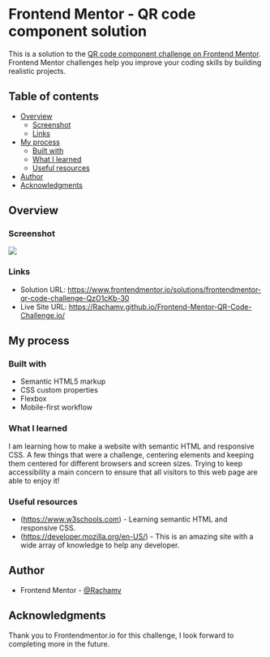 # Frontend Mentor - QR code component solution

This is a solution to the [QR code component challenge on Frontend Mentor](https://www.frontendmentor.io/challenges/qr-code-component-iux_sIO_H). Frontend Mentor challenges help you improve your coding skills by building realistic projects. 

## Table of contents

- [Overview](#overview)
  - [Screenshot](#screenshot)
  - [Links](#links)
- [My process](#my-process)
  - [Built with](#built-with)
  - [What I learned](#what-i-learned)
  - [Useful resources](#useful-resources)
- [Author](#author)
- [Acknowledgments](#acknowledgments)


## Overview

### Screenshot

![](./images/Qr-code-screenshot.png)



### Links

- Solution URL: https://www.frontendmentor.io/solutions/frontendmentor-qr-code-challenge-QzO1cKb-30
- Live Site URL: https://Rachamv.github.io/Frontend-Mentor-QR-Code-Challenge.io/

## My process

### Built with

- Semantic HTML5 markup
- CSS custom properties
- Flexbox
- Mobile-first workflow


### What I learned

I am learning how to make a website with semantic HTML and responsive CSS. A few things that were a challenge, centering
elements and keeping them centered for different browsers and screen sizes. Trying to keep accessibility a main concern to
ensure that all visitors to this web page are able to enjoy it!


### Useful resources

- (https://www.w3schools.com) - Learning semantic HTML and responsive CSS.
- (https://developer.mozilla.org/en-US/) - This is an amazing site with a wide array of knowledge to help any developer.


## Author

- Frontend Mentor - [@Rachamv](https://www.frontendmentor.io/profile/sclingan)


## Acknowledgments

Thank you to Frontendmentor.io for this challenge, I look forward to completing more in the future.

